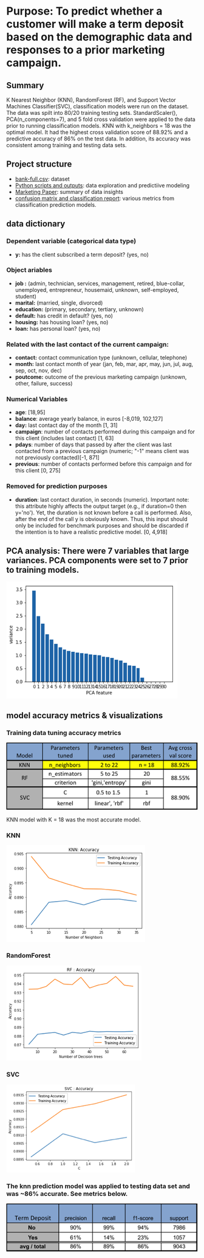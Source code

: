 # Purpose: To predict whether a customer will make a term deposit based on the demographic data and responses to a prior marketing campaign. 

## Summary 
K Nearest Neighbor (KNN), RandomForest (RF), and Support Vector Machines Classifier(SVC), classification models were run on the dataset. The data was spilt into 80/20 training testing sets. StandardScaler(), PCA(n_components=7), and 5 fold cross validation were applied to the data prior to running classification models. KNN with k_neighbors = 18 was the optimal model. It had the highest cross validation score of 88.92% and a predictive accuracy of 86% on the test data. In addition, its accuracy was consistent among training and testing data sets. 

##  Project structure
* [bank-full.csv](Python/ML-Marketing/bank-full.csv): dataset
* [Python scripts and outputs](Python/ML-Marketing/Bank%20marketing-PCA.ipynb): data exploration and predictiive modeling
* [Marketing  Paper](Python/ML-Marketing/Bank%20Marketing%20project%20paper.docx): summary of data insights
* [confusion matrix and classification report](Python/ML-Marketing/confusion,%20classification%20reports.xlsx): various metrics from classification prediction models.

## data dictionary

### Dependent variable (categorical data type)
* **y:** has the client subscribed a term deposit? (yes, no)

### Object ariables 

* **job :** (admin, technician, services, management, retired, blue-collar, unemployed, entrepreneur, housemaid, unknown, self-employed, student)
* **marital:** (married, single, divorced)
* **education:** (primary, secondary, tertiary, unknown)
* **default:** has credit in default? (yes, no)
* **housing:** has housing loan? (yes, no)
* **loan:** has personal loan? (yes, no)

### Related with the last contact of the current campaign:
* **contact:** contact communication type (unknown, cellular, telephone)
* **month:** last contact month of year (jan, feb, mar, apr, may, jun, jul, aug, sep, oct, nov, dec)
* **poutcome:** outcome of the previous marketing campaign (unknown, other, failure, success)

### Numerical Variables
* **age**: [18,95]
* **balance**: average yearly balance, in euros [-8,019, 102,127]
* **day:** last contact day of the month [1, 31]
* **campaign**: number of contacts performed during this campaign and for this client (includes last contact) [1, 63]
* **pdays**: number of days that passed by after the client was last contacted from a previous campaign (numeric; "-1" means client was not previously contacted)[-1, 871]
* **previous**: number of contacts performed before this campaign and for this client [0, 275]

### Removed for prediction purposes
* **duration**: last contact duration, in seconds (numeric). Important note: this attribute highly affects the output target (e.g., if duration=0 then y='no'). Yet, the duration is not known before a call is performed. Also, after the end of the call y is obviously known. Thus, this input should only be included for benchmark purposes and should be discarded if the intention is to have a realistic predictive model. [0, 4,918]



## PCA analysis: There were 7 variables that large variances. PCA components were set to 7 prior to training models. 
![PCA](Python/ML-Marketing/images/PCA.png)

## model accuracy metrics & visualizations 
### Training data tuning accuracy metrics
![metrics](Python/ML-Marketing/images/training.png)

KNN model with K = 18 was the most accurate model.

### KNN
![knn](Python/ML-Marketing/images/knn.png)
### RandomForest
![rf](Python/ML-Marketing/images/rf.png)
### SVC
![SVC](Python/ML-Marketing/images/svc.png)

### The knn prediction model was applied to testing data set and was ~86% accurate. See metrics below.

![test](Python/ML-Marketing/images/prediction.png)



